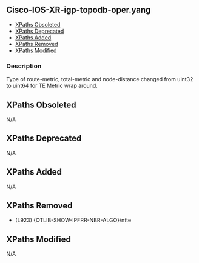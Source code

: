 ## Cisco-IOS-XR-igp-topodb-oper.yang

- [XPaths Obsoleted](#xpaths-obsoleted)
- [XPaths Deprecated](#xpaths-deprecated)
- [XPaths Added](#xpaths-added)
- [XPaths Removed](#xpaths-removed)
- [XPaths Modified](#xpaths-modified)

### Description

Type of route-metric, total-metric and node-distance changed from uint32 to uint64 for TE Metric wrap around.

## XPaths Obsoleted

N/A

## XPaths Deprecated

N/A

## XPaths Added

N/A

## XPaths Removed

- (L923)	{OTLIB-SHOW-IPFRR-NBR-ALGO}/nfte

## XPaths Modified

N/A

